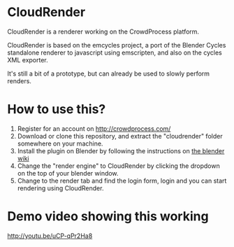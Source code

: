 # CloudRender

CloudRender is a renderer working on the CrowdProcess platform.

CloudRender is based on the emcycles project, a port of the Blender Cycles standalone renderer to javascript using emscripten, and also on the cycles XML exporter.

It's still a bit of a prototype, but can already be used to slowly perform renders.


# How to use this?

1. Register for an account on http://crowdprocess.com/
2. Download or clone this repository, and extract the "cloudrender" folder somewhere on your machine.
3. Install the plugin on Blender by following the instructions on [the blender wiki](http://wiki.blender.org/index.php/Doc:2.6/Manual/Extensions/Python/Add-Ons#Installation_of_an_Add-On)
4. Change the "render engine" to CloudRender by clicking the dropdown on the top of your blender window.
5. Change to the render tab and find the login form, login and you can start rendering using CloudRender.


# Demo video showing this working

http://youtu.be/uCP-qPr2Ha8



